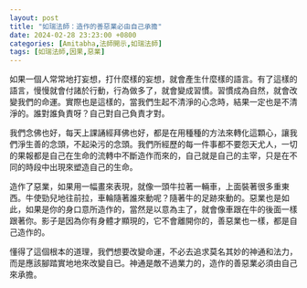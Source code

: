 ```yaml
---
layout: post
title: "如瑞法師：造作的善惡業必由自己承擔"
date: 2024-02-28 23:23:00 +0800
categories: [Amitabha,法師開示,如瑞法師]
tags: [如瑞法師,因果,惡業]
---
```


如果一個人常常地打妄想，打什麼樣的妄想，就會產生什麼樣的語言。有了這樣的語言，慢慢就會付諸於行動，行為做多了，就會變成習慣。習慣成為自然，就會改變我們的命運。實際也是這樣的，當我們生起不清淨的心念時，結果一定也是不清淨的。誰對誰負責呀？自己對自己負責才對。        

我們念佛也好，每天上課誦經拜佛也好，都是在用種種的方法來轉化這顆心，讓我們淨生善的念頭，不起染污的念頭。我們所經歷的每一件事都不要怨天尤人，一切的果報都是自己在生命的流轉中不斷造作而來的，自己就是自己的主宰，只是在不同的時段中出現來塑造自己的生命。        

造作了惡業，如果用一幅畫來表現，就像一頭牛拉著一輛車，上面裝著很多重東西。牛使勁兒地往前拉，車輪隨著誰來動呢？隨著牛的足跡來動的。惡業也是如此，如果是你的身口意所造作的，當然是以意為主了，就會像車跟在牛的後面一樣跟著你。影子是因為你有身體才顯現的，它不會離開你的，善惡業也一樣，都是自己造作的。      

懂得了這個根本的道理，我們想要改變命運，不必去追求莫名其妙的神通和法力，而是應該腳踏實地地來改變自已。神通是敵不過業力的，造作的善惡業必須由自己來承擔。        